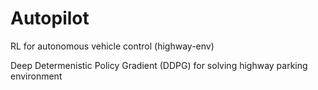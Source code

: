 # Autopilot
RL for autonomous vehicle control (highway-env)

Deep Determenistic Policy Gradient (DDPG) for solving highway parking environment
